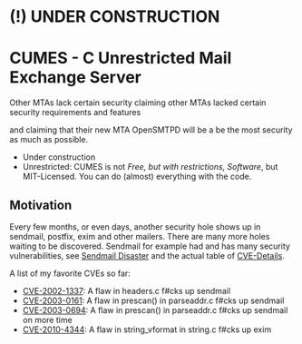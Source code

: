# (!) UNDER CONSTRUCTION

# CUMES - C Unrestricted Mail Exchange Server

Other MTAs lack certain security 
claiming other MTAs lacked certain security requirements and features

and claiming that their new MTA OpenSMTPD will be a be the most security as much as possible. 

* Under construction
* Unrestricted: CUMES is not *Free, but with restrictions, Software*, but MIT-Licensed. You can do (almost) everything with the code.

## Motivation

Every few months, or even days, another security hole shows up in sendmail, postfix, exim and other mailers. There are many more holes waiting to be discovered. Sendmail for example had and has many security vulnerabilities, see [Sendmail Disaster](https://cr.yp.to/maildisasters/sendmail.html) and the actual table of [CVE-Details](https://www.cvedetails.com/vulnerability-list/vendor_id-31/Sendmail.html).

A list of my favorite CVEs so far:
* [CVE-2002-1337](https://www.cvedetails.com/cve/CVE-2002-1337/): A flaw in headers.c f#cks up sendmail
* [CVE-2003-0161](https://www.cvedetails.com/cve/CVE-2003-0161/): A flaw in prescan() in parseaddr.c f#cks up sendmail
* [CVE-2003-0694](https://www.cvedetails.com/cve/CVE-2003-0694/): A flaw in prescan() in parseaddr.c f#cks up sendmail on more time
* [CVE-2010-4344](https://www.cvedetails.com/cve/CVE-2010-4344/): A flaw in string_vformat in string.c f#cks up exim


